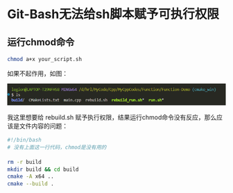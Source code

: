 # Git-Bash无法给sh脚本赋予可执行权限

## 运行chmod命令

```bash
chmod a+x your_script.sh
```

如果不起作用，如图：

![alt text](image.png)

我这里想要给 rebuild.sh 赋予执行权限，结果运行chmod命令没有反应，那么应该是文件内容的问题：

```bash
#!/bin/bash
# 没有上面这一行代码，chmod是没有用的

rm -r build
mkdir build && cd build
cmake -A x64 ..
cmake --build .

```
